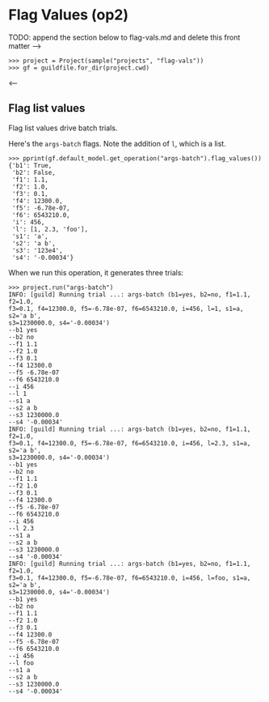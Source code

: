 # Flag Values (op2)

TODO: append the section below to flag-vals.md and delete this front
matter -->

    >>> project = Project(sample("projects", "flag-vals"))
    >>> gf = guildfile.for_dir(project.cwd)

<--

## Flag list values

Flag list values drive batch trials.

Here's the `args-batch` flags. Note the addition of `l`, which is a
list.

    >>> pprint(gf.default_model.get_operation("args-batch").flag_values())
    {'b1': True,
     'b2': False,
     'f1': 1.1,
     'f2': 1.0,
     'f3': 0.1,
     'f4': 12300.0,
     'f5': -6.78e-07,
     'f6': 6543210.0,
     'i': 456,
     'l': [1, 2.3, 'foo'],
     's1': 'a',
     's2': 'a b',
     's3': '123e4',
     's4': '-0.00034'}

When we run this operation, it generates three trials:

    >>> project.run("args-batch")
    INFO: [guild] Running trial ...: args-batch (b1=yes, b2=no, f1=1.1, f2=1.0,
    f3=0.1, f4=12300.0, f5=-6.78e-07, f6=6543210.0, i=456, l=1, s1=a, s2='a b',
    s3=1230000.0, s4='-0.00034')
    --b1 yes
    --b2 no
    --f1 1.1
    --f2 1.0
    --f3 0.1
    --f4 12300.0
    --f5 -6.78e-07
    --f6 6543210.0
    --i 456
    --l 1
    --s1 a
    --s2 a b
    --s3 1230000.0
    --s4 '-0.00034'
    INFO: [guild] Running trial ...: args-batch (b1=yes, b2=no, f1=1.1, f2=1.0,
    f3=0.1, f4=12300.0, f5=-6.78e-07, f6=6543210.0, i=456, l=2.3, s1=a, s2='a b',
    s3=1230000.0, s4='-0.00034')
    --b1 yes
    --b2 no
    --f1 1.1
    --f2 1.0
    --f3 0.1
    --f4 12300.0
    --f5 -6.78e-07
    --f6 6543210.0
    --i 456
    --l 2.3
    --s1 a
    --s2 a b
    --s3 1230000.0
    --s4 '-0.00034'
    INFO: [guild] Running trial ...: args-batch (b1=yes, b2=no, f1=1.1, f2=1.0,
    f3=0.1, f4=12300.0, f5=-6.78e-07, f6=6543210.0, i=456, l=foo, s1=a, s2='a b',
    s3=1230000.0, s4='-0.00034')
    --b1 yes
    --b2 no
    --f1 1.1
    --f2 1.0
    --f3 0.1
    --f4 12300.0
    --f5 -6.78e-07
    --f6 6543210.0
    --i 456
    --l foo
    --s1 a
    --s2 a b
    --s3 1230000.0
    --s4 '-0.00034'
